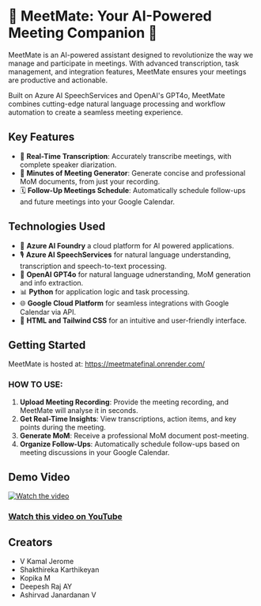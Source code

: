 # 🤝 MeetMate: Your AI-Powered Meeting Companion 🤝

MeetMate is an AI-powered assistant designed to revolutionize the way we manage and participate in meetings. With advanced transcription, task management, and integration features, MeetMate ensures your meetings are productive and actionable.

Built on Azure AI SpeechServices and OpenAI's GPT4o, MeetMate combines cutting-edge natural language processing and workflow automation to create a seamless meeting experience.

## Key Features

- 🎤 **Real-Time Transcription**: Accurately transcribe meetings, with complete speaker diarization.
- 📄 **Minutes of Meeting Generator**: Generate concise and professional MoM documents, from just your recording.
- 🗓️ **Follow-Up Meetings Schedule**: Automatically schedule follow-ups and future meetings into your Google Calendar.

## Technologies Used

- 🧠 **Azure AI Foundry** a cloud platform for AI powered applications.
- 🎙️ **Azure AI SpeechServices** for natural language understanding, transcription and speech-to-text processing.
- 🤖 **OpenAI GPT4o** for natural language udnerstanding, MoM generation and info extraction.
- 📊 **Python** for application logic and task processing.
- 🌐 **Google Cloud Platform** for seamless integrations with Google Calendar via API.
- 🎨 **HTML and Tailwind CSS** for an intuitive and user-friendly interface.

## Getting Started

MeetMate is hosted at: https://meetmatefinal.onrender.com/

### **HOW TO USE:**

1. **Upload Meeting Recording**: Provide the meeting recording, and MeetMate will analyse it in seconds.
2. **Get Real-Time Insights**: View transcriptions, action items, and key points during the meeting.
3. **Generate MoM**: Receive a professional MoM document post-meeting.
4. **Organize Follow-Ups**: Automatically schedule follow-ups based on meeting discussions in your Google Calendar.

## Demo Video
[![Watch the video](https://img.youtube.com/vi/TFs_JSMsnDc/maxresdefault.jpg)](https://youtu.be/TFs_JSMsnDc)

### [Watch this video on YouTube](https://youtu.be/TFs_JSMsnDc)

## Creators
- V Kamal Jerome
- Shakthireka Karthikeyan
- Kopika M
- Deepesh Raj AY
- Ashirvad Janardanan V
